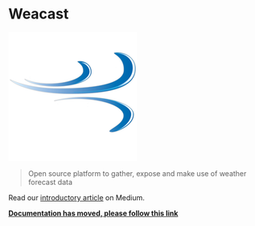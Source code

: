 # Weacast

[![Weacast logo](./docs/assets/weacast-logo-256.png)](https://github.com/weacast)

> Open source platform to gather, expose and make use of weather forecast data

Read our [introductory article](https://hackernoon.com/introducing-weacast-e6e98487b2a8) on Medium.

[**Documentation has moved, please follow this link**](https://weacast.github.io/weacast-docs)
